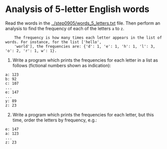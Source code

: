 # Analysis of 5-letter English words

Read the words in the [../step0905/words_5_letters.txt](../step0905/words_5_letters.txt) file.
Then perform an analysis to find the frequency of each of the letters ``a`` to ``z``.

        The frequency is how many times each letter appears in the list of words. For instance, for the list ['hello',
        'world'], the frequencies are: {'d': 1, 'e': 1, 'h': 1, 'l': 3, 'o': 2, 'r': 1, w': 1}.

1. Write a program which prints the frequencies for each letter in a list as follows (fictional numbers shown as indication):

```text
a: 123
b: 92
c: 107
...
e: 147
...
y: 89
z: 23
```

2. Write a program which prints the frequencies for each letter, but this time, order the letters by frequency, e.g.:

```text
e: 147
a: 123
...
z: 23
```
